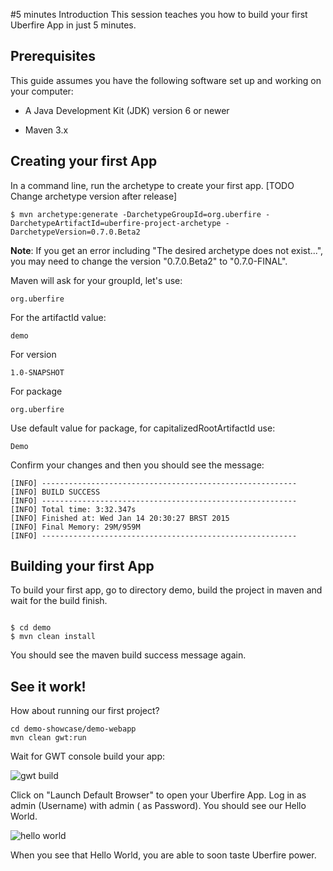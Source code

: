 #5 minutes Introduction
This session teaches you how to build your first Uberfire App in just 5 minutes.

## Prerequisites
This guide assumes you have the following software set up and working on your computer:
* A Java Development Kit (JDK) version 6 or newer

* Maven 3.x

## Creating your first App

 In a command line, run the archetype to create your first app. [TODO Change archetype version after release]


```
$ mvn archetype:generate -DarchetypeGroupId=org.uberfire -DarchetypeArtifactId=uberfire-project-archetype -DarchetypeVersion=0.7.0.Beta2
```
**Note**: If you get an error including "The desired archetype does not exist...", you may need to change the version "0.7.0.Beta2" to "0.7.0-FINAL".

 Maven will ask for your groupId, let's use:
```
org.uberfire
```
For the artifactId value:
```
demo
```
For version
```
1.0-SNAPSHOT
```
For package
```
org.uberfire
```
Use default value for package, for capitalizedRootArtifactId use:
```
Demo
```
Confirm your changes and then you should see the message:
```
[INFO] ---------------------------------------------------------
[INFO] BUILD SUCCESS
[INFO] ---------------------------------------------------------
[INFO] Total time: 3:32.347s
[INFO] Finished at: Wed Jan 14 20:30:27 BRST 2015
[INFO] Final Memory: 29M/959M
[INFO] ---------------------------------------------------------
````
## Building your first App

To build your first app, go to directory demo, build the project in maven and wait for the build finish.

```

$ cd demo
$ mvn clean install

```
You should see the maven build success message again.

## See it work!

How about running our first project?
```
cd demo-showcase/demo-webapp
mvn clean gwt:run
```
Wait for GWT console build your app:

![gwt build](gwt-console.png)

Click on "Launch Default Browser" to open your Uberfire App. Log in as admin (Username) with admin ( as Password). You should see our Hello World.

![hello world](helloWorld.png)

When you see that Hello World, you are able to soon taste Uberfire power.



